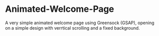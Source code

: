 # Animated-Welcome-Page

A very simple animated welcome page using Greensock (GSAP), opening on a simple design with verrtical scrolling and a fixed background.
